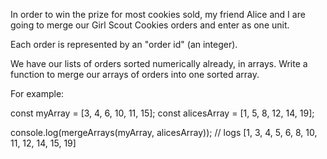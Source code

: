 In order to win the prize for most cookies sold, my friend Alice and I are going to merge our Girl Scout Cookies orders and enter as one unit.

Each order is represented by an "order id" (an integer).

We have our lists of orders sorted numerically already, in arrays. Write a function to merge our arrays of orders into one sorted array.

For example:

const myArray = [3, 4, 6, 10, 11, 15];
const alicesArray = [1, 5, 8, 12, 14, 19];

console.log(mergeArrays(myArray, alicesArray));
// logs [1, 3, 4, 5, 6, 8, 10, 11, 12, 14, 15, 19]